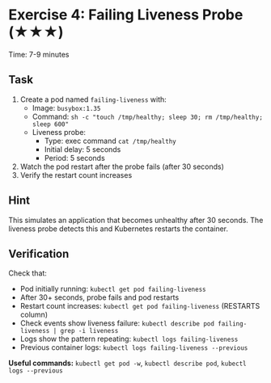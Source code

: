 # Exercise 4: Failing Liveness Probe (★★★)

Time: 7-9 minutes

## Task

1. Create a pod named `failing-liveness` with:
   - Image: `busybox:1.35`
   - Command: `sh -c "touch /tmp/healthy; sleep 30; rm /tmp/healthy; sleep 600"`
   - Liveness probe:
     - Type: exec command `cat /tmp/healthy`
     - Initial delay: 5 seconds
     - Period: 5 seconds
2. Watch the pod restart after the probe fails (after 30 seconds)
3. Verify the restart count increases

## Hint

This simulates an application that becomes unhealthy after 30 seconds.
The liveness probe detects this and Kubernetes restarts the container.

## Verification

Check that:

- Pod initially running: `kubectl get pod failing-liveness`
- After 30+ seconds, probe fails and pod restarts
- Restart count increases: `kubectl get pod failing-liveness` (RESTARTS column)
- Check events show liveness failure: `kubectl describe pod failing-liveness | grep -i liveness`
- Logs show the pattern repeating: `kubectl logs failing-liveness`
- Previous container logs: `kubectl logs failing-liveness --previous`

**Useful commands:** `kubectl get pod -w`, `kubectl describe pod`, `kubectl logs --previous`
